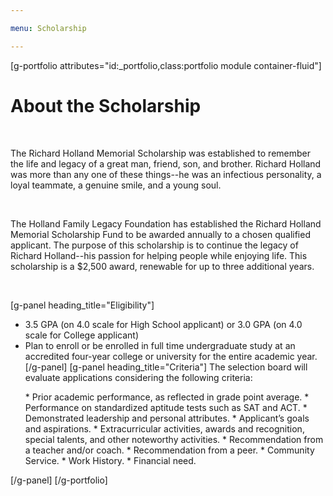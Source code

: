 ```yaml
---

menu: Scholarship

---
```


[g-portfolio attributes="id:_portfolio,class:portfolio module container-fluid"]
# About the Scholarship

<br>

The Richard Holland Memorial Scholarship was established to remember the life and legacy of a great man, friend, son, and brother. Richard Holland was more than any one of these things--he was an infectious personality, a loyal teammate, a genuine smile, and a young soul.

<br>

The Holland Family Legacy Foundation has established the Richard Holland Memorial Scholarship Fund to be awarded annually to a chosen qualified applicant. The purpose of this scholarship is to continue the legacy of Richard Holland--his passion for helping people while enjoying life. This scholarship is a $2,500 award, renewable for up to three additional years.


<br>

[g-panel heading_title="Eligibility"]
* 3.5 GPA (on 4.0 scale for High School applicant) or 3.0 GPA (on 4.0 scale for College applicant)
* Plan to enroll or be enrolled in full time undergraduate study at an accredited four-year college or university for the entire academic year.
[/g-panel]
[g-panel heading_title="Criteria"]
The selection board will evaluate applications considering the following criteria:
<ul>
* Prior academic performance, as reflected in grade point average. 
* Performance on standardized aptitude tests such as SAT and ACT.
* Demonstrated leadership and personal attributes.
* Applicant’s goals and aspirations.
* Extracurricular activities, awards and recognition, special talents, and other noteworthy activities.
* Recommendation from a teacher and/or coach.
* Recommendation from a peer.
* Community Service.
* Work History.
* Financial need. 
</ul>
[/g-panel]
[/g-portfolio]